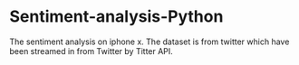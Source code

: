 # Sentiment-analysis-Python
The sentiment analysis on iphone x. The dataset is from twitter which have been streamed in from Twitter by Titter API. 
